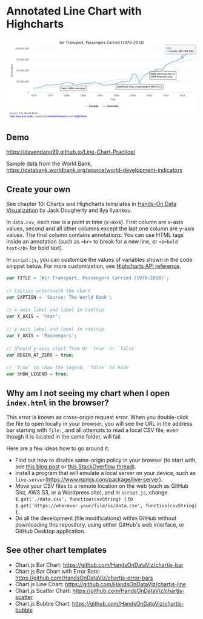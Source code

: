 # Annotated Line Chart with Highcharts

![Annotated line chart](./annotated-line-example.png)

## Demo
https://davendano99.github.io/Line-Chart-Practice/ 

Sample data from the World Bank, https://databank.worldbank.org/source/world-development-indicators

## Create your own 
See chapter 10: Chartjs and Highcharts templates in [Hands-On Data Visualization](https://handsondataviz.org) by Jack Dougherty and Ilya Ilyankou.

In `data.csv`, each row is a point in time (x-axis). First column are x-axis values,
second and all other columns except the last one column are y-axis values.
The final column contains annotations.
You can use HTML tags inside an annotation (such as `<br>` to break for a new line,
or `<b>bold text</b>` for bold text).

In `script.js`, you can customize the values of variables shown in the code snippet below. For more customization, see [Highcharts API reference](https://api.highcharts.com/highcharts/).

```javascript
var TITLE = 'Air Transport, Passengers Carried (1970–2018)';

// Caption underneath the chart
var CAPTION = 'Source: The World Bank';

// x-axis label and label in tooltip
var X_AXIS = 'Year';

// y-axis label and label in tooltip
var Y_AXIS = 'Passengers';

// Should y-axis start from 0? `true` or `false`
var BEGIN_AT_ZERO = true;

// `true` to show the legend, `false` to hide
var SHOW_LEGEND = true;
```

## Why am I not seeing my chart when I open `index.html` in the browser?
This error is known as cross-origin request error. When you double-click the file to open locally in your browser, you will see the URL in the address bar starting with `file:`, and all attempts to read a local CSV file, even though it is located in the same folder, will fail.

Here are a few ideas how to go around it:
* Find out how to disable same-origin policy in your browser (to start with, see [this blog post](https://alfilatov.com/posts/run-chrome-without-cors/) or [this StackOverflow thread](https://stackoverflow.com/questions/3102819/disable-same-origin-policy-in-chrome)).
* Install a program that will emulate a local server on your device, such as `live-server`(https://www.npmjs.com/package/live-server).
* Move your CSV files to a remote location on the web (such as GitHub Gist, AWS S3, or a Wordpress site),
and in `script.js`, change `$.get('./data.csv', function(csvString) {` to `$.get('https://wherever.your/file/is/data.csv', function(csvString) {`.
* Do all the development (file modifications) within GitHub without downloading this repository, using either GitHub's web interface, or GitHub Desktop application.

## See other chart templates
* Chart.js Bar Chart: https://github.com/HandsOnDataViz/chartjs-bar
* Chart.js Bar Chart with Error Bars: https://github.com/HandsOnDataViz/chartjs-error-bars
* Chart.js Line Chart: https://github.com/HandsOnDataViz/chartjs-line
* Chart.js Scatter Chart: https://github.com/HandsOnDataViz/chartjs-scatter
* Chart.js Bubble Chart: https://github.com/HandsOnDataViz/chartjs-bubble
